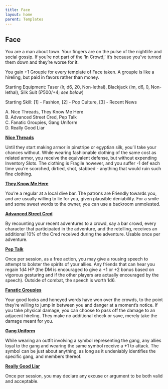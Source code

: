 ```yaml
---
title: Face
layout: home
parent: Templates
---
```




## **Face**

You are a man about town. Your fingers are on the pulse of the nightlife and social gossip. If you’re not part of the ‘In Crowd,’ it’s because you’ve turned them down and they’re worse for it. 

You gain +1 Groupie for every template of Face taken. A groupie is like a hireling, but paid in favors rather than money. 

Starting Equipment: Taser (lr, d6, 20, Non-lethal), Blackjack (lm, d6, 0, Non-lethal), Silk Suit (₽500/+4; _see below_)

Starting Skill: [1] - Fashion, [2] - Pop Culture, [3] - Recent News



A. Nice Threads, They Know Me Here <br>
B. Advanced Street Cred, Pep Talk <br>
C. Fanatic Groupies, Gang Uniform <br>
D. Really Good Liar <br>

**<span style="text-decoration:underline;">Nice Threads</span>**

Until they start making armor in pinstripe or egyptian silk, you’ll take your chances without. While wearing fashionable clothing of the same cost as related armor, you receive the equivalent defense, but without expending Inventory Slots. The clothing is Fragile however, and you suffer -1 def each time you’re scorched, dirtied, shot, stabbed - anything that would ruin such fine clothing. 

**<span style="text-decoration:underline;">They Know Me Here</span>**

You’re a regular at a local dive bar. The patrons are Friendly towards you, and are usually willing to lie for you, given plausible deniability. For a smile and some sweet words to the owner, you can use a backroom unmolested. 

**<span style="text-decoration:underline;">Advanced Street Cred</span>**

By recounting your recent adventures to a crowd, say a bar crowd, every character that participated in the adventure, and the retelling, receives an additional 10% of the Cred received during the adventure. Usable once per adventure. 

**<span style="text-decoration:underline;">Pep Talk</span>**

Once per session, as a free action, you may give a rousing speech to attempt to bolster the spirits of your allies. Any friends that can hear you regain 1d4 HP (the DM is encouraged to give a +1 or +2 bonus based on vigorous gesturing and if the other players are actually encouraged by the speech). Outside of combat, the speech is worth 1d6. 

**<span style="text-decoration:underline;">Fanatic Groupies</span>**

Your good looks and honeyed words have won over the crowds, to the point they’re willing to jump in between you and danger at a moment’s notice. If you take physical damage, you can choose to pass off the damage to an adjacent hireling. They make no additional check or save, merely take the damage meant for you. 

**<span style="text-decoration:underline;">Gang Uniform</span>**

While wearing an outfit involving a symbol representing the gang, any allies loyal to the gang and wearing the same symbol receive a +1 to attack. The symbol can be just about anything, as long as it undeniably identifies the specific gang, and members thereof. 

**<span style="text-decoration:underline;">Really Good Liar</span>**

Once per session, you may declare any excuse or argument to be both valid and acceptable. 
